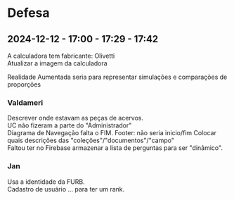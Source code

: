 # Defesa

## 2024-12-12 - 17:00 - 17:29 - 17:42

A calculadora tem fabricante: Olivetti  
Atualizar a imagem da calculadora  

Realidade Aumentada seria para representar simulações e comparações de proporções

### Valdameri

Descrever onde estavam as peças de acervos.  
UC não fizeram a parte do "Administrador"  
Diagrama de Navegação falta o FIM.
Footer: não seria inicio/fim
Colocar quais descrições das "coleções"/"documentos"/"campo"  
Faltou ter no Firebase armazenar a lista de perguntas para ser "dinâmico".  

### Jan

Usa a identidade da FURB.  
Cadastro de usuário ... para ter um rank.  
